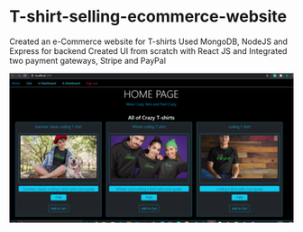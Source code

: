 # T-shirt-selling-ecommerce-website
Created an e-Commerce website for T-shirts Used MongoDB, NodeJS and Express for backend Created UI from scratch with React JS and Integrated two payment gateways, Stripe and PayPal


<img src="s1.png" width="600">
